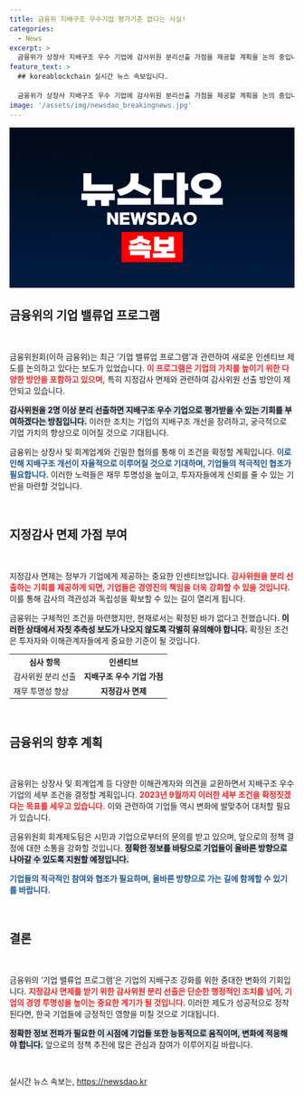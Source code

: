 ```yaml
---
title: 금융위 지배구조 우수기업 평가기준 없다는 사실!
categories:
  - News
excerpt: >
  금융위가 상장사 지배구조 우수 기업에 감사위원 분리선출 가점을 제공할 계획을 논의 중입니다. 이는 기업의 투명성 강화에 기여할 전망이며, 9월에 세부 조건이 발표될 예정입니다.
feature_text: >
  ## koreablockchain 실시간 뉴스 속보입니다.

  금융위가 상장사 지배구조 우수 기업에 감사위원 분리선출 가점을 제공할 계획을 논의 중입니다. 이는 기업의 투명성 강화에 기여할 전망이며, 9월에 세부 조건이 발표될 예정입니다.
image: '/assets/img/newsdao_breakingnews.jpg'
---
```


<p><img src="/assets/img/newsdao_breakingnews.jpg" alt="koreablockchain 속보" /></p>

<h2 data-ke-size="size26">금융위의 기업 밸류업 프로그램</h2>

<p data-ke-size="size16">&nbsp;</p>

<p>금융위원회(이하 금융위)는 최근 ‘기업 밸류업 프로그램’과 관련하여 새로운 인센티브 제도를 논의하고 있다는 보도가 있었습니다. <b><span style="color: #ee2323;">이 프로그램은 기업의 가치를 높이기 위한 다양한 방안을 포함하고 있으며,</span></b> 특히 지정감사 면제와 관련하여 감사위원 선출 방안이 제안되고 있습니다. </p>

<p><b><span style="background-color: #21538527;">감사위원을 2명 이상 분리 선출하면 지배구조 우수 기업으로 평가받을 수 있는 기회를 부여하겠다는 방침입니다.</span></b> 이러한 조치는 기업의 지배구조 개선을 장려하고, 궁극적으로 기업 가치의 향상으로 이어질 것으로 기대됩니다. </p>

<p>금융위는 상장사 및 회계업계와 긴밀한 협의를 통해 이 조건을 확정할 계획입니다. <b><span style="color: #1a5490;">이로 인해 지배구조 개선이 자율적으로 이루어질 것으로 기대하며, 기업들의 적극적인 협조가 필요합니다.</span></b> 이러한 노력들은 재무 투명성을 높이고, 투자자들에게 신뢰를 줄 수 있는 기반을 마련할 것입니다.</p>

<p data-ke-size="size16">&nbsp;</p>

<h2 data-ke-size="size26">지정감사 면제 가점 부여</h2>

<p data-ke-size="size16">&nbsp;</p>

<p>지정감사 면제는 정부가 기업에게 제공하는 중요한 인센티브입니다. <b><span style="color: #ee2323;">감사위원을 분리 선출하는 기회를 제공하게 되면, 기업들은 경영진의 책임을 더욱 강화할 수 있을 것입니다.</span></b> 이를 통해 감사의 객관성과 독립성을 확보할 수 있는 길이 열리게 됩니다.</p>

<p>금융위는 구체적인 조건을 마련했지만, 현재로서는 확정된 바가 없다고 전했습니다. <b><span style="background-color: #21538527;">이러한 상태에서 자칫 추측성 보도가 나오지 않도록 각별히 유의해야 합니다.</span></b> 확정된 조건은 투자자와 이해관계자들에게 중요한 기준이 될 것입니다.</p>

<table>
    <tr>
        <th>심사 항목</th>
        <th style="text-align: center;">인센티브</th>
    </tr>
    <tr>
        <td>감사위원 분리 선출</td>
        <td style="text-align: center; height: 17px;"><b>지배구조 우수 기업 가점</b></td>
    </tr>
    <tr>
        <td>재무 투명성 향상</td>
        <td style="text-align: center; height: 17px;"><b>지정감사 면제</b></td>
    </tr>
</table>

<p data-ke-size="size16">&nbsp;</p>

<h2 data-ke-size="size26">금융위의 향후 계획</h2>

<p data-ke-size="size16">&nbsp;</p>

<p>금융위는 상장사 및 회계업계 등 다양한 이해관계자와 의견을 교환하면서 지배구조 우수기업의 세부 조건을 결정할 계획입니다. <b><span style="color: #ee2323;">2023년 9월까지 이러한 세부 조건을 확정짓겠다는 목표를 세우고 있습니다.</span></b> 이와 관련하여 기업들 역시 변화에 발맞추어 대처할 필요가 있습니다.</p>

<p>금융위원회 회계제도팀은 시민과 기업으로부터의 문의를 받고 있으며, 앞으로의 정책 결정에 대한 소통을 강화할 것입니다. <b><span style="background-color: #21538527;">정확한 정보를 바탕으로 기업들이 올바른 방향으로 나아갈 수 있도록 지원할 예정입니다.</span></b> </p>

<p><b><span style="color: #1a5490;">기업들의 적극적인 참여와 협조가 필요하며, 올바른 방향으로 가는 길에 함께할 수 있기를 바랍니다.</span></b> </p>

<p data-ke-size="size16">&nbsp;</p>

<h2 data-ke-size="size26">결론</h2>

<p data-ke-size="size16">&nbsp;</p>

<p>금융위의 ‘기업 밸류업 프로그램’은 기업의 지배구조 강화를 위한 중대한 변화의 기회입니다. <b><span style="color: #ee2323;">지정감사 면제를 받기 위한 감사위원 분리 선출은 단순한 행정적인 조치를 넘어, 기업의 경영 투명성을 높이는 중요한 계기가 될 것입니다.</span></b> 이러한 제도가 성공적으로 정착된다면, 한국 기업들에 긍정적인 영향을 미칠 것으로 기대됩니다.</p>

<p><b><span style="background-color: #21538527;">정확한 정보 전파가 필요한 이 시점에 기업들 또한 능동적으로 움직이며, 변화에 적응해야 합니다.</span></b> 앞으로의 정책 추진에 많은 관심과 참여가 이루어지길 바랍니다. </p>

<p data-ke-size="size16">&nbsp;</p>
실시간 뉴스 속보는, <a href="https://newsdao.kr" rel="dofollow">https://newsdao.kr</a>


